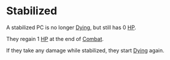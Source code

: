 # Stabilized

A stabilized PC is no longer [Dying](Dying.md), but still has 0 [HP](../../Player%20Characters/Point%20Pools/Health%20Points.md).

They regain 1 [HP](../../Player%20Characters/Point%20Pools/Health%20Points.md) at the end of [Combat](../Combat/Combat.md).

If they take any damage while stabilized, they start [Dying](Dying.md) again.
